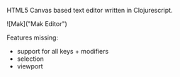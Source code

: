 HTML5 Canvas based text editor written in Clojurescript.

![Mak]("Mak Editor")

Features missing:
- support for all keys + modifiers
- selection
- viewport
